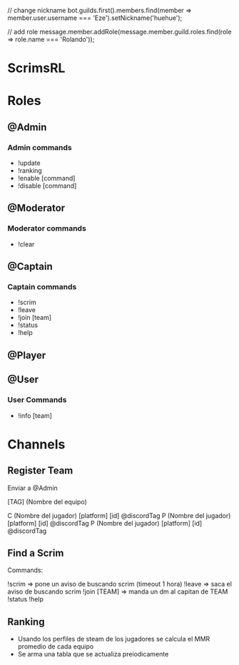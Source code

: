 // change nickname
    bot.guilds.first().members.find(member => member.user.username === 'Eze').setNickname('huehue');

// add role
    message.member.addRole(message.member.guild.roles.find(role => role.name === 'Rolando'));

# ScrimsRL

# Roles

## @Admin

### Admin commands

* !update
* !ranking
* !enable [command]
* !disable [command]

## @Moderator

### Moderator commands

* !clear

## @Captain

### Captain commands

* !scrim
* !leave
* !join [team]
* !status
* !help

## @Player

## @User

### User Commands

* !info [team]


# Channels

## Register Team
Enviar a @Admin

[TAG] (Nombre del equipo)

C (Nombre del jugador) [platform] [id] @discordTag
P (Nombre del jugador) [platform] [id] @discordTag
P (Nombre del jugador) [platform] [id] @discordTag

## Find a Scrim

Commands:

!scrim => pone un aviso de buscando scrim (timeout 1 hora)
!leave => saca el aviso de buscando scrim
!join [TEAM] => manda un dm al capitan de TEAM
!status
!help

## Ranking

- Usando los perfiles de steam de los jugadores se calcula el MMR promedio de cada equipo
- Se arma una tabla que se actualiza preiodicamente